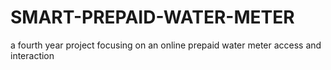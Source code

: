 # SMART-PREPAID-WATER-METER
a fourth year project focusing on an online prepaid water meter access and interaction
